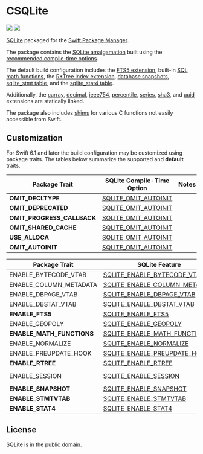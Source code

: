 # CSQLite

[![](https://img.shields.io/endpoint?url=https%3A%2F%2Fswiftpackageindex.com%2Fapi%2Fpackages%2Fsbooth%2FCSQLite%2Fbadge%3Ftype%3Dswift-versions)](https://swiftpackageindex.com/sbooth/CSQLite)
[![](https://img.shields.io/endpoint?url=https%3A%2F%2Fswiftpackageindex.com%2Fapi%2Fpackages%2Fsbooth%2FCSQLite%2Fbadge%3Ftype%3Dplatforms)](https://swiftpackageindex.com/sbooth/CSQLite)

[SQLite](https://sqlite.org/index.html) packaged for the [Swift Package Manager](https://swift.org/package-manager/).

The package contains the [SQLite amalgamation](https://sqlite.org/amalgamation.html) built using the [recommended compile-time options](https://sqlite.org/compile.html#recommended_compile_time_options).

The default build configuration includes the [FTS5 extension](https://sqlite.org/fts5.html), built-in [SQL math functions](https://sqlite.org/lang_mathfunc.html), the [R\*Tree index extension](https://sqlite.org/rtree.html), [database snapshots](https://sqlite.org/c3ref/snapshot.html), [sqlite_stmt table](https://www.sqlite.org/stmt.html), and the [sqlite_stat4 table](https://sqlite.org/fileformat2.html#stat4tab).

Additionally, the [carray](https://sqlite.org/carray.html), [decimal](https://sqlite.org/floatingpoint.html#the_decimal_c_extension), [ieee754](https://sqlite.org/floatingpoint.html#the_ieee754_c_extension), [percentile](https://www.sqlite.org/src/file/ext/misc/percentile.c), [series](https://www.sqlite.org/src/file/ext/misc/series.c), [sha3](https://www.sqlite.org/src/file/ext/misc/shathree.c), and [uuid](https://www.sqlite.org/src/file/ext/misc/uuid.c) extensions are statically linked.

The package also includes [shims](Sources/CSQLite/include/csqlite_shims.h) for various C functions not easily accessible from Swift.

## Customization

For Swift 6.1 and later the build configuration may be customized using package traits. The tables below summarize the supported and **default** traits.

| Package Trait | SQLite Compile-Time Option | Notes |
| --- | --- | --- |
| **OMIT_DECLTYPE** | [SQLITE_OMIT_AUTOINIT](https://sqlite.org/compile.html#omit_decltype) | |
| **OMIT_DEPRECATED** | [SQLITE_OMIT_AUTOINIT](https://sqlite.org/compile.html#omit_deprecated) | |
| **OMIT_PROGRESS_CALLBACK** | [SQLITE_OMIT_AUTOINIT](https://sqlite.org/compile.html#omit_progress_callback) | |
| **OMIT_SHARED_CACHE** | [SQLITE_OMIT_AUTOINIT](https://sqlite.org/compile.html#omit_shared_cache) | |
| **USE_ALLOCA** | [SQLITE_OMIT_AUTOINIT](https://sqlite.org/compile.html#use_alloca) | |
| **OMIT_AUTOINIT** | [SQLITE_OMIT_AUTOINIT](https://sqlite.org/compile.html#omit_autoinit) | |

| Package Trait | SQLite Feature | Notes |
| --- | --- | --- |
| ENABLE_BYTECODE_VTAB | [SQLITE_ENABLE_BYTECODE_VTAB](https://sqlite.org/bytecodevtab.html) | |
| ENABLE_COLUMN_METADATA | [SQLITE_ENABLE_COLUMN_METADATA](https://sqlite.org/c3ref/column_database_name.html) | |
| ENABLE_DBPAGE_VTAB | [SQLITE_ENABLE_DBPAGE_VTAB](https://sqlite.org/dbpage.html) | |
| ENABLE_DBSTAT_VTAB | [SQLITE_ENABLE_DBSTAT_VTAB](https://sqlite.org/dbstat.html) | |
| **ENABLE_FTS5** | [SQLITE_ENABLE_FTS5](https://sqlite.org/fts5.html) | |
| ENABLE_GEOPOLY | [SQLITE_ENABLE_GEOPOLY](https://sqlite.org/geopoly.html) | |
| **ENABLE_MATH_FUNCTIONS** | [SQLITE_ENABLE_MATH_FUNCTIONS](https://sqlite.org/lang_mathfunc.html) | |
| ENABLE_NORMALIZE | [SQLITE_ENABLE_NORMALIZE](https://sqlite.org/c3ref/expanded_sql.html) | |
| ENABLE_PREUPDATE_HOOK | [SQLITE_ENABLE_PREUPDATE_HOOK](https://sqlite.org/c3ref/preupdate_blobwrite.html) | |
| **ENABLE_RTREE** | [SQLITE_ENABLE_RTREE](https://sqlite.org/rtree.html) | |
| ENABLE_SESSION | [SQLITE_ENABLE_SESSION](https://sqlite.org/sessionintro.html) | Also sets `ENABLE_PREUPDATE_HOOK` |
| **ENABLE_SNAPSHOT** | [SQLITE_ENABLE_SNAPSHOT](https://sqlite.org/c3ref/snapshot.html) | |
| **ENABLE_STMTVTAB** | [SQLITE_ENABLE_STMTVTAB](https://sqlite.org/stmt.html) | |
| **ENABLE_STAT4** | [SQLITE_ENABLE_STAT4](https://sqlite.org/fileformat2.html#stat4tab) | |

## License

SQLite is in the [public domain](https://sqlite.org/copyright.html).
